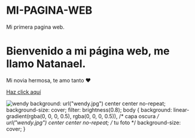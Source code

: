 # MI-PAGINA-WEB
Mi primera pagina web.



<html lang="es-ES">
<head>
    <meta charset="UTF-8">
    <meta name="viewport" content="width=device-width, initial-scale=1.0">
    <title>Página de Natanael</title>
    <link rel="stylesheet" href="style.css">
</head>
<body>
    <div class="contenedor">
        <h1>Bienvenido a mi página web, me llamo Natanael.</h1>
        <p>Mi novia hermosa, te amo tanto ❤️</p>
        <a href="#" class="boton-redirecction">Haz click aquí</a>
    </div>
</body>
</html>

![wendy](https://github.com/user-attachments/assets/b799367e-303f-4577-9bf0-77ee1f2a44d5)
background: url("wendy.jpg") center center no-repeat;
background-size: cover;
filter: brightness(0.8);
body {
    background: 
        linear-gradient(rgba(0, 0, 0, 0.5), rgba(0, 0, 0, 0.5)), /* capa oscura */
        url("wendy.jpg") center center no-repeat; /* tu foto */
    background-size: cover;
}




